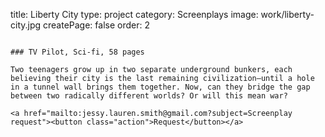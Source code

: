 title: Liberty City
type: project
category: Screenplays
image: work/liberty-city.jpg
createPage: false
order: 2


~~~

### TV Pilot, Sci-fi, 58 pages

Two teenagers grow up in two separate underground bunkers, each believing their city is the last remaining civilization—until a hole in a tunnel wall brings them together. Now, can they bridge the gap between two radically different worlds? Or will this mean war?

<a href="mailto:jessy.lauren.smith@gmail.com?subject=Screenplay request"><button class="action">Request</button></a>